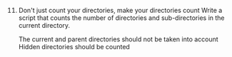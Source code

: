 11. Don't just count your directories, make your directories count 
Write a script that counts the number of directories and sub-directories in the current directory.

    The current and parent directories should not be taken into account
    Hidden directories should be counted

